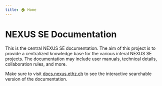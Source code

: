 ```yaml
---
title: 🏠 Home
---
```


# NEXUS SE Documentation
This is the central NEXUS SE documentation. The aim of this project is to provide a centralized knowledge base for the various interal NEXUS SE projects. The documentation may include user manuals, technical details, collaboration rules, and more.

Make sure to visit [docs.nexus.ethz.ch](docs.nexus.ethz.ch "main documentation page") to see the interactive searchable version of the documentation.

